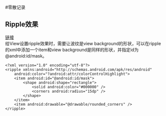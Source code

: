 #零散记录
## Ripple效果
[链接](http://michaelevans.org/blog/2015/05/07/android-ripples-with-rounded-corners/)  
给View设置ripple效果时，需要让波纹是view background的形状，可以在ripple的xml中添加一个item和view background是同样的形状，并指定id为@android:id/mask。

```
<?xml version="1.0" encoding="utf-8"?>
<ripple xmlns:android="http://schemas.android.com/apk/res/android"
    android:color="?android:attr/colorControlHighlight">
    <item android:id="@android:id/mask">
        <shape android:shape="rectangle">
            <solid android:color="#000000" />
            <corners android:radius="15dp" />
        </shape>
    </item>
    <item android:drawable="@drawable/rounded_corners" />
</ripple>
```
